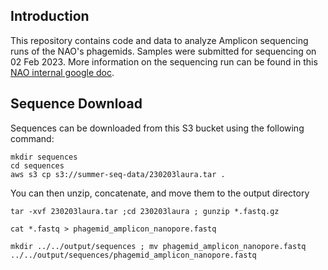 ## Introduction

This repository contains code and data to analyze Amplicon sequencing runs of the NAO's phagemids. Samples were submitted for sequencing on 02 Feb 2023. More information on the sequencing run can be found in this [NAO internal google doc](https://docs.google.com/document/d/1YRjikGYGGN6P9ZY36nNZMrqFOs_UfweKkipn1_YooO4/edit).

## Sequence Download
Sequences can be downloaded from this S3 bucket using the following command:
```
mkdir sequences
cd sequences
aws s3 cp s3://summer-seq-data/230203laura.tar .
```

You can then unzip, concatenate, and move them to the output directory
```
tar -xvf 230203laura.tar ;cd 230203laura ; gunzip *.fastq.gz

cat *.fastq > phagemid_amplicon_nanopore.fastq

mkdir ../../output/sequences ; mv phagemid_amplicon_nanopore.fastq ../../output/sequences/phagemid_amplicon_nanopore.fastq
```